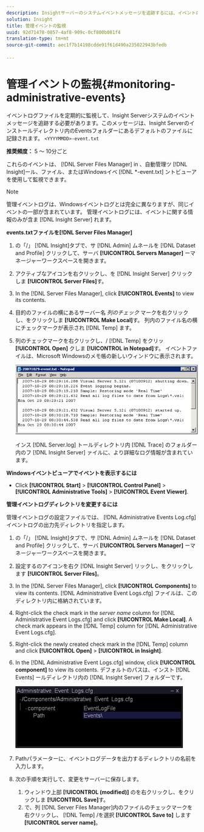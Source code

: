 ```yaml
---
description: Insightサーバーのシステムイベントメッセージを追跡するには、イベントログファイルを定期的に監視する必要があります。このメッセージは、Insightサーバーのインストールディレクトリ内のEventsフォルダーにある<YYYYMMDD>-event.txtファイルにデフォルトで記録されます。
solution: Insight
title: 管理イベントの監視
uuid: 92d71478-0857-4af8-909c-0cf800b081f4
translation-type: tm+mt
source-git-commit: aec1f7b14198cdde91f61d490a235022943bfedb

---
```



# 管理イベントの監視{#monitoring-administrative-events}

イベントログファイルを定期的に監視して、Insight Serverシステムのイベントメッセージを追跡する必要があります。このメッセージは、Insight Serverのインストールディレクトリ内のEventsフォルダーにあるデフォルトのファイルに記録されます。 `<YYYYMMDD>-event.txt`

**推奨頻度：** 5 ～ 10分ごと

これらのイベントは、 [!DNL Server Files Manager] in 、自動管理ツ [!DNL Insight]ール、ファイル、またはWindowsイベ [!DNL *-event.txt] ントビューアを使用して監視できます。

>[!NOTE]
>
>管理イベントログは、Windowsイベントログとは完全に異なりますが、同じイベントの一部が含まれています。 管理イベントログには、イベントに関する情報のみが含ま [!DNL Insight Server] れます。

**events.txtファイルを[!DNL Server Files Manager]**

1. の「/」 [!DNL Insight]タブで、サ [!DNL Admin] ムネールを [!DNL Dataset and Profile] クリックして、サーバ **[!UICONTROL Servers Manager]** ーマネージャーワークスペースを開きます。
1. アクティブなアイコンを右クリックし、を [!DNL Insight Server] クリックしま **[!UICONTROL Server Files]**&#x200B;す。
1. In the [!DNL Server Files Manager], click **[!UICONTROL Events]** to view its contents.
1. 目的のファイルの横にあるサーバー名 *列のチェック* マークを右クリックし、をクリックしま **[!UICONTROL Make Local]**&#x200B;す。 列内のファイル名の横にチェックマークが表示され [!DNL Temp] ます。
1. 列のチェックマークを右クリックし、/ [!DNL Temp] をクリッ **[!UICONTROL Open]** クしま **[!UICONTROL in Notepad]**&#x200B;す。 イベントファイルは、Microsoft Windowsのメモ帳の新しいウィンドウに表示されます。

   ![ステップ情報](assets/vis_FileManager_eventfile.png)

   インス [!DNL Server.log] トールディレクトリ内 [!DNL Trace] のフォルダー内のフ [!DNL Insight Server] ァイルに、より詳細なログ情報が含まれています。

**Windowsイベントビューアでイベントを表示するには**

* Click **[!UICONTROL Start]** > **[!UICONTROL Control Panel]** > **[!UICONTROL Administrative Tools]** > **[!UICONTROL Event Viewer]**.

**管理イベントログディレクトリを変更するには**

管理イベントログの設定ファイルでは、 [!DNL Administrative Events Log.cfg]イベントログの出力先ディレクトリを指定します。

1. の「/」 [!DNL Insight]タブで、サ [!DNL Admin] ムネールを [!DNL Dataset and Profile] クリックして、サーバ **[!UICONTROL Servers Manager]** ーマネージャーワークスペースを開きます。

1. 設定するのアイコンを右ク [!DNL Insight Server] リックし、をクリックします **[!UICONTROL Server Files]**。

1. In the [!DNL Server Files Manager], click **[!UICONTROL Components]** to view its contents. [!DNL Administrative Event Logs.cfg] ファイルは、このディレクトリ内に格納されています。

1. Right-click the check mark in the *server name* column for [!DNL Administrative Event Logs.cfg] and click **[!UICONTROL Make Local]**. A check mark appears in the [!DNL Temp] column for [!DNL Administrative Event Logs.cfg].

1. Right-click the newly created check mark in the [!DNL Temp] column and click **[!UICONTROL Open]** > **[!UICONTROL in Insight]**.

1. In the [!DNL Administrative Event Logs.cfg] window, click **[!UICONTROL component]** to view its contents. デフォルトのパスは、インスト [!DNL Events] ールディレクトリ内の [!DNL Insight Server] フォルダーです。

   ![](assets/cfg_adminevents_examplevalues.png)

1. Pathパラメーターに、イベントログデータを出力するディレクトリの名前を入力します。
1. 次の手順を実行して、変更をサーバーに保存します。

   1. ウィンドウ上部 **[!UICONTROL (modified)]** のを右クリックし、をクリックしま **[!UICONTROL Save]**&#x200B;す。
   1. で、列 [!DNL Server Files Manager]内のファイルのチェックマークを右クリックし、 [!DNL Temp] /を選択 **[!UICONTROL Save to]** します **[!UICONTROL server name]**。

